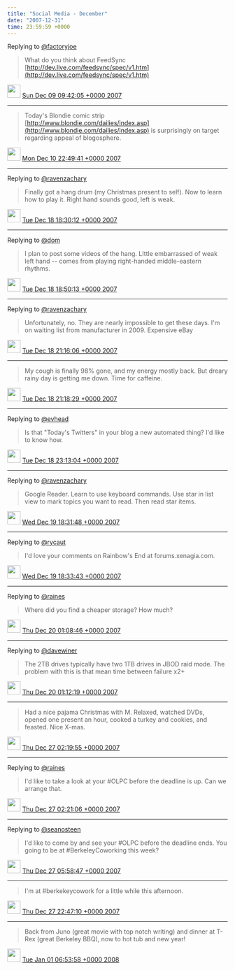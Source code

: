 ```yaml
---    
title: "Social Media - December"
date: "2007-12-31"
time: 23:59:59 +0000
---
```


Replying to [@factoryjoe](https://twitter.com/chrismessina/status/483030582)

> What do you think about FeedSync [http://dev.live.com/feedsync/spec/v1.htm](http://dev.live.com/feedsync/spec/v1.htm)

<img src="{{ site.url }}{{ site.baseurl }}/assets/images/media/tweet.ico" width="30" /> [Sun Dec 09 09:42:05 +0000 2007](https://twitter.com/ChristopherA/status/483058762)

----

> Today's Blondie comic strip [http://www.blondie.com/dailies/index.asp](http://www.blondie.com/dailies/index.asp) is surprisingly on target regarding appeal of blogosphere.

<img src="{{ site.url }}{{ site.baseurl }}/assets/images/media/tweet.ico" width="30" /> [Mon Dec 10 22:49:41 +0000 2007](https://twitter.com/ChristopherA/status/488024672)

----

Replying to [@ravenzachary](https://twitter.com/ravenzachary/status/505097252)

> Finally got a hang drum (my Christmas present to self). Now to learn how to play it. Right hand sounds good, left is weak.

<img src="{{ site.url }}{{ site.baseurl }}/assets/images/media/tweet.ico" width="30" /> [Tue Dec 18 18:30:12 +0000 2007](https://twitter.com/ChristopherA/status/511761072)

----

Replying to [@dom](https://twitter.com/dom/status/508403192)

> I plan to post some videos of the hang. LIttle embarrassed of weak left hand -- comes from playing right-handed middle-eastern rhythms.

<img src="{{ site.url }}{{ site.baseurl }}/assets/images/media/tweet.ico" width="30" /> [Tue Dec 18 18:50:13 +0000 2007](https://twitter.com/ChristopherA/status/511810142)

----

Replying to [@ravenzachary](https://twitter.com/ravenzachary/status/511816052)

> Unfortunately, no. They are nearly impossible to get these days. I'm on waiting list from manufacturer in 2009. Expensive eBay

<img src="{{ site.url }}{{ site.baseurl }}/assets/images/media/tweet.ico" width="30" /> [Tue Dec 18 21:16:06 +0000 2007](https://twitter.com/ChristopherA/status/512168802)

----

> My cough is finally 98% gone, and my energy mostly back. But dreary rainy day is getting me down. Time for caffeine.

<img src="{{ site.url }}{{ site.baseurl }}/assets/images/media/tweet.ico" width="30" /> [Tue Dec 18 21:18:29 +0000 2007](https://twitter.com/ChristopherA/status/512174492)

----

Replying to [@evhead](https://twitter.com/evhead/status/145454532)

> Is that "Today's Twitters" in your blog a new automated thing? I'd like to know how.

<img src="{{ site.url }}{{ site.baseurl }}/assets/images/media/tweet.ico" width="30" /> [Tue Dec 18 23:13:04 +0000 2007](https://twitter.com/ChristopherA/status/512457352)

----

Replying to [@ravenzachary](https://twitter.com/ravenzachary/status/512959222)

> Google Reader. Learn to use keyboard commands. Use star in list view to mark topics you want to read. Then read star items.

<img src="{{ site.url }}{{ site.baseurl }}/assets/images/media/tweet.ico" width="30" /> [Wed Dec 19 18:31:48 +0000 2007](https://twitter.com/ChristopherA/status/515172822)

----

Replying to [@rycaut](https://twitter.com/rycaut/status/513322242)

> I'd love your comments on Rainbow's End at forums.xenagia.com.

<img src="{{ site.url }}{{ site.baseurl }}/assets/images/media/tweet.ico" width="30" /> [Wed Dec 19 18:33:43 +0000 2007](https://twitter.com/ChristopherA/status/515178372)

----

Replying to [@raines](https://twitter.com/raines/status/516005662)

> Where did you find a cheaper storage? How much?

<img src="{{ site.url }}{{ site.baseurl }}/assets/images/media/tweet.ico" width="30" /> [Thu Dec 20 01:08:46 +0000 2007](https://twitter.com/ChristopherA/status/516148842)

----

Replying to [@davewiner](https://twitter.com/davewiner/status/515999102)

> The 2TB drives typically have two 1TB drives in JBOD raid mode. The problem with this is that mean time between failure x2+

<img src="{{ site.url }}{{ site.baseurl }}/assets/images/media/tweet.ico" width="30" /> [Thu Dec 20 01:12:19 +0000 2007](https://twitter.com/ChristopherA/status/516157402)

----

> Had a nice pajama Christmas with M. Relaxed, watched DVDs, opened one present an hour, cooked a turkey and cookies, and feasted. Nice X-mas.

<img src="{{ site.url }}{{ site.baseurl }}/assets/images/media/tweet.ico" width="30" /> [Thu Dec 27 02:19:55 +0000 2007](https://twitter.com/ChristopherA/status/536534692)

----

Replying to [@raines](https://twitter.com/raines/status/536379412)

> I'd like to take a look at your #OLPC before the deadline is up. Can we arrange that.

<img src="{{ site.url }}{{ site.baseurl }}/assets/images/media/tweet.ico" width="30" /> [Thu Dec 27 02:21:06 +0000 2007](https://twitter.com/ChristopherA/status/536537472)

----

Replying to [@seanosteen](https://twitter.com/@seanosteen/status/535413742)

> I'd like to come by and see your #OLPC before the deadline ends. You going to be at #BerkeleyCoworking this week?

<img src="{{ site.url }}{{ site.baseurl }}/assets/images/media/tweet.ico" width="30" /> [Thu Dec 27 05:58:47 +0000 2007](https://twitter.com/ChristopherA/status/536995332)

----

> I'm at #berkekeycowork for a little while this afternoon.

<img src="{{ site.url }}{{ site.baseurl }}/assets/images/media/tweet.ico" width="30" /> [Thu Dec 27 22:47:10 +0000 2007](https://twitter.com/ChristopherA/status/539278592)

----

> Back from Juno (great movie with top notch writing) and dinner at T-Rex (great Berkeley BBQ), now to hot tub and new year!

<img src="{{ site.url }}{{ site.baseurl }}/assets/images/media/tweet.ico" width="30" /> [Tue Jan 01 06:53:58 +0000 2008](https://twitter.com/ChristopherA/status/551677592)